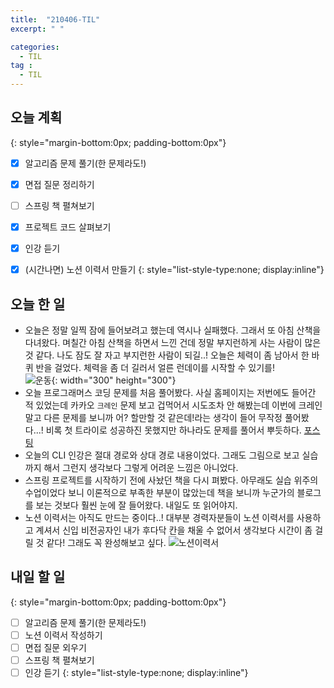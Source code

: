 ```yaml
---
title:  "210406-TIL"
excerpt: " "

categories: 
  - TIL
tag : 
  - TIL
---
```


## 오늘 계획
{: style="margin-bottom:0px; padding-bottom:0px"}

- [X] 알고리즘 문제 풀기(한 문제라도!)
- [X] 면접 질문 정리하기
- [ ] 스프링 책 펼쳐보기
- [X] 프로젝트 코드 살펴보기
- [X] 인강 듣기
- [X] (시간나면) 노션 이력서 만들기
{: style="list-style-type:none; display:inline"}


## 오늘 한 일

- 오늘은 정말 일찍 잠에 들어보려고 했는데 역시나 실패했다. 그래서 또 아침 산책을 다녀왔다. 며칠간 아침 산책을 하면서 느낀 건데 정말 부지런하게 사는 사람이 많은 것 같다. 나도 잠도 잘 자고 부지런한 사람이 되길..! 오늘은 체력이 좀 남아서 한 바퀴 반을 걸었다. 체력을 좀 더 길러서 얼른 런데이를 시작할 수 있기를! <br> ![운동](https://user-images.githubusercontent.com/70805241/113755135-edec6a00-974a-11eb-89a8-88fc92cb0edf.png){: width="300" height="300"}
- 오늘 프로그래머스 코딩 문제를 처음 풀어봤다. 사실 홈페이지는 저번에도 들어간 적 있었는데 카카오 `크레인` 문제 보고 겁먹어서 시도조차 안 해봤는데 이번에 크레인 말고 다른 문제를 보니까 어? 할만할 것 같은데!라는 생각이 들어 무작정 풀어봤다...! 비록 첫 트라이로 성공하진 못했지만 하나라도 문제를 풀어서 뿌듯하다. [포스팅](http://127.0.0.1:4000/algorithm/programmers-01/)
- 오늘의 CLI 인강은 절대 경로와 상대 경로 내용이었다. 그래도 그림으로 보고 실습까지 해서 그런지 생각보다 그렇게 어려운 느낌은 아니었다. 
- 스프링 프로젝트를 시작하기 전에 사놨던 책을 다시 펴봤다. 아무래도 실습 위주의 수업이었다 보니 이론적으로 부족한 부분이 많았는데 책을 보니까 누군가의 블로그를 보는 것보다 훨씬 눈에 잘 들어왔다. 내일도 또 읽어야지.
- 노션 이력서는 아직도 만드는 중이다..! 대부분 경력자분들이 노션 이력서를 사용하고 계셔서 신입 비전공자인 내가 후다닥 칸을 채울 수 없어서 생각보다 시간이 좀 걸릴 것 같다! 그래도 꼭 완성해보고 싶다. ![노션이력서](https://user-images.githubusercontent.com/70805241/113756894-e8901f00-974c-11eb-92fd-8a1f65debbad.png)



## 내일 할 일
{: style="margin-bottom:0px; padding-bottom:0px"}

- [ ] 알고리즘 문제 풀기(한 문제라도!)
- [ ] 노션 이력서 작성하기
- [ ] 면접 질문 외우기
- [ ] 스프링 책 펼쳐보기
- [ ] 인강 듣기
{: style="list-style-type:none; display:inline"}